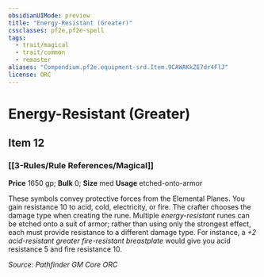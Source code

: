 ```yaml
---
obsidianUIMode: preview
title: "Energy-Resistant (Greater)"
cssclasses: pf2e,pf2e-spell
tags:
  - trait/magical
  - trait/common
  - remaster
aliases: "Compendium.pf2e.equipment-srd.Item.9CAWAKkZE7dr4FlJ"
license: ORC
---
```

# Energy-Resistant (Greater)
## Item 12
### [[3-Rules/Rule References/Magical]]


**Price** 1650 gp; 
**Bulk** 0; **Size** med
**Usage** etched-onto-armor

These symbols convey protective forces from the Elemental Planes. You gain resistance 10 to acid, cold, electricity, or fire. The crafter chooses the damage type when creating the rune. Multiple _energy-resistant_ runes can be etched onto a suit of armor; rather than using only the strongest effect, each must provide resistance to a different damage type. For instance, a _+2 acid-resistant greater fire-resistant breastplate_ would give you acid resistance 5 and fire resistance 10.

*Source: Pathfinder GM Core*
*ORC*